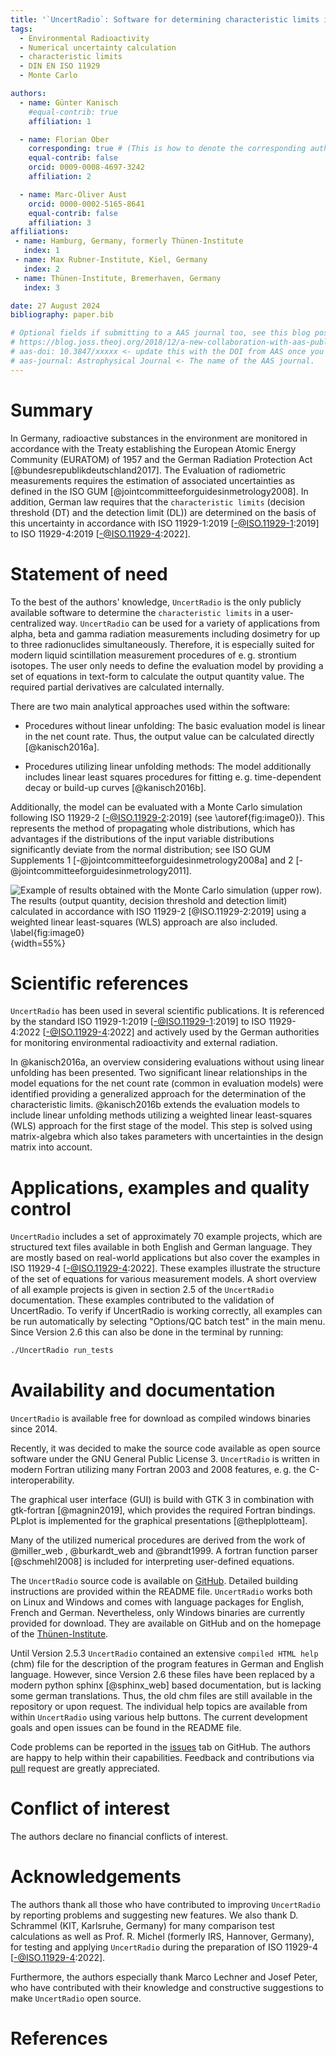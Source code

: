 ```yaml
---
title: '`UncertRadio`: Software for determining characteristic limits in accordance to DIN EN ISO 11929 for radioactivity measurements'
tags:
  - Environmental Radioactivity
  - Numerical uncertainty calculation
  - characteristic limits
  - DIN EN ISO 11929
  - Monte Carlo

authors:
  - name: Günter Kanisch
    #equal-contrib: true
    affiliation: 1

  - name: Florian Ober
    corresponding: true # (This is how to denote the corresponding author)
    equal-contrib: false
    orcid: 0009-0008-4697-3242
    affiliation: 2

  - name: Marc-Oliver Aust
    orcid: 0000-0002-5165-8641
    equal-contrib: false
    affiliation: 3
affiliations:
 - name: Hamburg, Germany, formerly Thünen-Institute
   index: 1
 - name: Max Rubner-Institute, Kiel, Germany
   index: 2
 - name: Thünen-Institute, Bremerhaven, Germany
   index: 3

date: 27 August 2024
bibliography: paper.bib

# Optional fields if submitting to a AAS journal too, see this blog post:
# https://blog.joss.theoj.org/2018/12/a-new-collaboration-with-aas-publishing
# aas-doi: 10.3847/xxxxx <- update this with the DOI from AAS once you know it.
# aas-journal: Astrophysical Journal <- The name of the AAS journal.
---
```



# Summary

In Germany, radioactive substances in the environment are monitored in accordance with the
Treaty establishing the European Atomic Energy Community (EURATOM) of 1957 and the
German Radiation Protection Act [@bundesrepublikdeutschland2017]. The Evaluation of radiometric measurements requires the
estimation of associated uncertainties as defined in the ISO$~$GUM$~$[@jointcommitteeforguidesinmetrology2008].
In addition, German law requires that the `characteristic limits` (decision threshold (DT) and the detection limit (DL))
are determined on the basis of this uncertainty in accordance with ISO 11929-1:2019 [-@ISO.11929-1:2019] to ISO 11929-4:2019 [-@ISO.11929-4:2022].

# Statement of need

To the best of the authors' knowledge, `UncertRadio` is the only publicly available software to
determine the `characteristic limits` in a user-centralized way. `UncertRadio` can be used for a variety of applications
from alpha, beta and gamma radiation measurements including dosimetry for up to three radionuclides simultaneously. Therefore, it is especially suited for modern liquid scintillation measurement procedures
of e.$\,$g. strontium isotopes. The user only needs to define the evaluation model by
providing a set of equations in text-form to calculate the output quantity value.
The required partial derivatives are calculated internally.

There are two main analytical approaches used within the software:

- Procedures without linear unfolding: The basic evaluation model is linear in the net count rate.
  Thus, the output value can be calculated directly [@kanisch2016a].

- Procedures utilizing linear unfolding methods: The model additionally includes linear least squares procedures
  for fitting e.$\,$g. time-dependent decay or build-up curves [@kanisch2016b].

Additionally, the model can be evaluated with a Monte Carlo simulation following ISO 11929-2 [-@ISO.11929-2:2019]
(see \autoref{fig:image0}). This represents the method of propagating whole distributions, which has
advantages if the distributions of the input variable distributions significantly
deviate from the normal distribution; see ISO GUM Supplements 1 [-@jointcommitteeforguidesinmetrology2008a]
and 2 [-@jointcommitteeforguidesinmetrology2011].

![Example of results obtained with the Monte Carlo simulation (upper row). The results (output quantity, decision threshold and detection limit) calculated in accordance with ISO 11929-2 [@ISO.11929-2:2019] using a weighted linear least-squares (WLS) approach are also included. \label{fig:image0}](UR2MC_EN.png){width=55%}

# Scientific references
`UncertRadio` has been used in several scientific publications. It is referenced by the standard
ISO 11929-1:2019 [-@ISO.11929-1:2019] to ISO 11929-4:2022 [-@ISO.11929-4:2022] and actively used by the German authorities for monitoring environmental radioactivity and external radiation.

In @kanisch2016a, an overview considering evaluations without using linear unfolding has been presented.
Two significant linear relationships in the model equations for the net count rate
(common in evaluation models) were identified providing a generalized approach for the determination
of the characteristic limits.
@kanisch2016b extends the evaluation models to include
linear unfolding methods utilizing a weighted linear least-squares (WLS) approach for
the first stage of the model. This step is solved using matrix-algebra which also takes parameters with uncertainties in the design matrix into account.

# Applications, examples and quality control
`UncertRadio` includes a set of approximately 70 example projects, which are
structured text files available in both English and German language.
They are mostly based on real-world applications but also cover the examples in ISO 11929-4 [-@ISO.11929-4:2022].
These examples illustrate the structure of the set of equations for various measurement models.
A short overview of all example projects is given in section 2.5 of the `UncertRadio` documentation.
These examples contributed to the validation of UncertRadio. To verify if UncertRadio is working correctly,
all examples can be run automatically by selecting "Options/QC batch test" in
the main menu. Since Version 2.6 this can also be done in the terminal by running:

```bash
./UncertRadio run_tests

```

# Availability and documentation

`UncertRadio` is available free for download as compiled windows binaries since 2014.

Recently, it was decided to make the source code
available as open source software under the GNU General Public License 3.
`UncertRadio` is written in modern Fortran utilizing many Fortran 2003 and 2008
features, e.$\,$g. the C-interoperability.

The graphical user interface (GUI) is build with GTK 3 in combination with gtk-fortran [@magnin2019],
which provides the required Fortran bindings. PLplot is implemented for the graphical presentations [@theplplotteam].

Many of the utilized numerical procedures are derived from the work of @miller_web ,
@burkardt_web and @brandt1999. A fortran function parser [@schmehl2008] is included
for interpreting user-defined equations.

The `UncertRadio` source code is available on [GitHub](https://github.com/OpenBfS/UncertRadio).
Detailed building instructions are provided within the README file.
`UncertRadio` works both on Linux and Windows and comes with language packages
for English, French and German. Nevertheless, only Windows
binaries are currently provided for download. They are available on GitHub and
on the homepage of the
[Thünen-Institute](https://www.thuenen.de/en/institutes/fisheries-ecology/fields-of-activity/marine-environment/coordination-centre-of-radioactivity/uncertradio).

Until Version 2.5.3 `UncertRadio` contained an extensive `compiled HTML help` (chm) file for the
description of the program features in German and English language. However, since Version 2.6
these files have been replaced by a modern python sphinx [@sphinx_web] based documentation, but is lacking some german
translations. Thus, the old chm files are still available in the repository or upon request.
The individual help topics are available from within `UncertRadio` using various help buttons.
The current development goals and open issues can be found in the README file.

Code problems can be reported in the [issues](https://github.com/OpenBfS/UncertRadio/issues) tab on GitHub.
The authors are happy to help within their capabilities.
Feedback and contributions via [pull](https://github.com/OpenBfS/UncertRadio/pulls) request are greatly
appreciated.

# Conflict of interest
The authors declare no financial conflicts of interest.

# Acknowledgements
The authors thank all those who have contributed to improving `UncertRadio` by
reporting problems and suggesting new features.
We also thank D. Schrammel (KIT, Karlsruhe, Germany) for many comparison test
calculations as well as Prof. R. Michel (formerly IRS, Hannover, Germany),
for testing  and applying `UncertRadio` during the preparation of ISO 11929-4 [-@ISO.11929-4:2022].

Furthermore, the authors especially thank Marco Lechner and Josef Peter, who have contributed
with their knowledge and constructive suggestions to make `UncertRadio` open source.

# References
